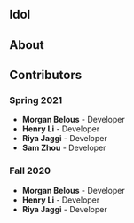 ## Idol

## About

## Contributors

### Spring 2021

- **Morgan Belous** - Developer
- **Henry Li** - Developer
- **Riya Jaggi** - Developer
- **Sam Zhou** - Developer

### Fall 2020

- **Morgan Belous** - Developer
- **Henry Li** - Developer
- **Riya Jaggi** - Developer
